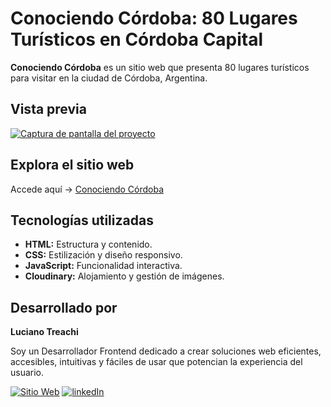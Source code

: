 # Conociendo Córdoba: 80 Lugares Turísticos en Córdoba Capital

**Conociendo Córdoba** es un sitio web que presenta 80 lugares turísticos para visitar en la ciudad de Córdoba, Argentina.

## Vista previa

[![Captura de pantalla del proyecto](https://i.postimg.cc/g2hWXkq0/website.jpg)](https://postimg.cc/dhJXgFfM)

## Explora el sitio web

Accede aquí → [Conociendo Córdoba](https://conociendocordoba.netlify.app/)

## Tecnologías utilizadas

- **HTML:** Estructura y contenido.
- **CSS:** Estilización y diseño responsivo.
- **JavaScript:** Funcionalidad interactiva.
- **Cloudinary:** Alojamiento y gestión de imágenes.

## Desarrollado por

**Luciano Treachi**

Soy un Desarrollador Frontend dedicado a crear soluciones web eficientes, accesibles, intuitivas y fáciles de usar que potencian la experiencia del usuario.

[![Sitio Web](https://img.shields.io/badge/Sitio_Web-black?style=for-the-badge&logoColor=white)](https://lucianotreachi.vercel.app/)
[![linkedIn](https://img.shields.io/badge/LinkedIn-0077B5?style=for-the-badge&logoColor=white)](https://www.linkedin.com/in/luciano-treachi/)
